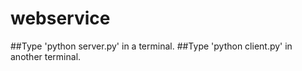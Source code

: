 # webservice
##Type 'python server.py' in a terminal.
##Type 'python client.py' in another terminal.
